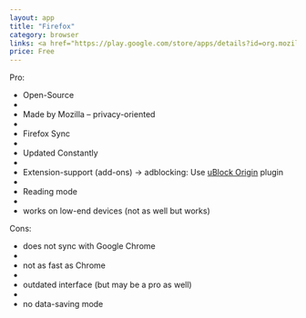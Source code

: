 ```yaml
---
layout: app
title: "Firefox"
category: browser
links: <a href="https://play.google.com/store/apps/details?id=org.mozilla.firefox">Play Store</a> | <a href="https://developer.mozilla.org/en-US/docs/Mozilla/Developer_guide/Build_Instructions/Simple_Firefox_for_Android_build">Code</a>
price: Free
---
```


Pro:

 * Open-Source
 * 
 * Made by Mozilla – privacy-oriented
 * 
 * Firefox Sync
 * 
 * Updated Constantly
 * 
 * Extension-support (add-ons) -> adblocking: Use [uBlock Origin](https://github.com/gorhill/uBlock) plugin
 * 
 * Reading mode
 * 
 * works on low-end devices (not as well but works)

Cons:

 * does not sync with Google Chrome
 * 
 * not as fast as Chrome
 * 
 * outdated interface (but may be a pro as well) 
 * 
 * no data-saving mode

